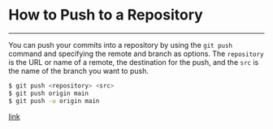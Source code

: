 # How to Push to a Repository

---

You can push your commits into a repository by using the `git push` command and specifying the remote and branch as options. The `repository` is the URL or name of a remote, the destination for the push, and the `src` is the name of the branch you want to push.

```bash
$ git push <repository> <src>
$ git push origin main
$ git push -u origin main
```

[link](https://git-scm.com/docs/git-push)
